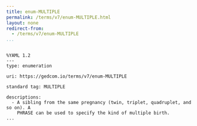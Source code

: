 ```yaml
---
title: enum-MULTIPLE
permalink: /terms/v7/enum-MULTIPLE.html
layout: none
redirect-from:
  - /terms/v7/enum-MULTIPLE
...
```


```

%YAML 1.2
---
type: enumeration

uri: https://gedcom.io/terms/v7/enum-MULTIPLE

standard tag: MULTIPLE

descriptions:
  - A sibling from the same pregnancy (twin, triplet, quadruplet, and so on). A
    PHRASE can be used to specify the kind of multiple birth.
...

```
